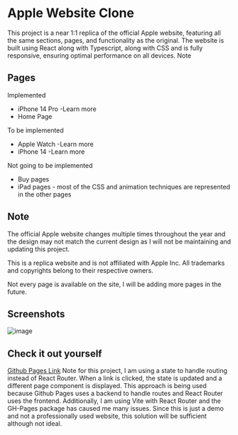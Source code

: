 # Apple Website Clone

This project is a near 1:1 replica of the official Apple website, featuring all the same sections, pages, and functionality as the original. The website is built using React along with Typescript, along with CSS and is fully responsive, ensuring optimal performance on all devices.
Note

## Pages

Implemented

- iPhone 14 Pro -Learn more
- Home Page

To be implemented

- Apple Watch -Learn more
- iPhone 14 -Learn more

Not going to be implemented

- Buy pages
- iPad pages - most of the CSS and animation techniques are represented in the other pages

## Note

The official Apple website changes multiple times throughout the year and the design may not match the current design as I will not be maintaining and updating this project.

This is a replica website and is not affiliated with Apple Inc. All trademarks and copyrights belong to their respective owners.

Not every page is available on the site, I will be adding more pages in the future.

## Screenshots

![image](https://user-images.githubusercontent.com/66219559/213877410-8c70e336-1c94-4ce3-8e50-576d427ffd06.png)

## Check it out yourself

[Github Pages Link](jordanlandry.github.io/apple-website-clone)
Note for this project, I am using a state to handle routing instead of React Router. When a link is clicked, the state is updated and a different page component is displayed. This approach is being used because Github Pages uses a backend to handle routes and React Router uses the frontend. Additionally, I am using Vite with React Router and the GH-Pages package has caused me many issues. Since this is just a demo and not a professionally used website, this solution will be sufficient although not ideal.
